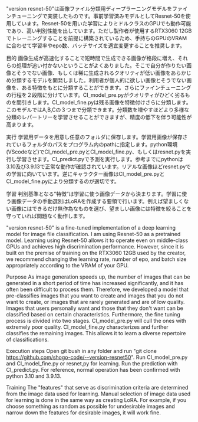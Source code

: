 "version resnet-50"は画像ファイル分類用ディープラーニングモデルをファインチューニングで実装したものです。事前学習済みモデルとしてResnet-50を使用しています。Resnet-50を用いた学習によりミドルクラスのGPUでも動作可能であり、高い判別性能を出しています。ただし製作者が使用するRTX3060 12GBでトレーニングすることを前提に構築されているため、手持ちのGPUのVRAMに合わせて学習率やepo数、バッチサイズを適宜変更することを推奨します。

目的
画像生成が高速化することで短時間で生成できる画像が格段に増え、それらの処理が追い付かないということがよくありました。そこで自分が作りたい画像とそうでない画像、もしくは稀に生成されるクオリティが低い画像をあらかじめ分類するモデルを開発しました。利用者が個人的に欲しい画像とそうでない画像を、ある特徴をもとに分類することができます。さらにファインチューニングの行程を２段階に分けています。CI_model_pre.pyがクオリティがひどく劣るものを間引きします。CI_model_fine.pyは残る画像を特徴付けさらに分類します。このモデルではA,B,Cの３つまで分類できます。分類数を増やすほどより多様な分類のレパートリーを学習させることができますが、精度の低下を伴う可能性が高まります。

実行
学習用データを用意し任意のフォルダに保存します。学習用画像が保存されているフォルダのパスをプログラム内のpathに指定します。python環境(VScodeなど)でCI_model_pre.pyとCI_model_fine.py、もしくはresnet.pyを実行し学習させます。CI_predict.pyで予測を実行します。参考までにpythonは3.10及び3.9.13で正常な動作が確認されています。リアルな画像ほどresnet.pyでの学習に向いています。逆にキャラクター画像はCI_model_pre.pyとCI_model_fine.pyにより分類するのが適切です。

学習
判別基準となる”特徴”は学習に使う画像データから決まります。学習に使う画像データの手動選別はLoRAを作成する要領で行います。例えば望ましくない画像にはできるだけ無作為なものを選び、望ましい画像には特徴を絞ることを守っていれば問題なく動作します。

"version resnet-50" is a fine-tuned implementation of a deep learning model for image file classification. I am using Resnet-50 as a pretrained model. Learning using Resnet-50 allows it to operate even on middle-class GPUs and achieves high discrimination performance. However, since it is built on the premise of training on the RTX3060 12GB used by the creator, we recommend changing the learning rate, number of epo, and batch size appropriately according to the VRAM of your GPU.

Purpose
As image generation speeds up, the number of images that can be generated in a short period of time has increased significantly, and it has often been difficult to process them. Therefore, we developed a model that pre-classifies images that you want to create and images that you do not want to create, or images that are rarely generated and are of low quality. Images that users personally want and those that they don't want can be classified based on certain characteristics. Furthermore, the fine tuning process is divided into two stages. CI_model_pre.py will cull the ones with extremely poor quality. CI_model_fine.py characterizes and further classifies the remaining images. This allows it to learn a diverse repertoire of classifications.

Execution steps
Open git bush in any folder and run "git clone https://github.com/shogo-code/--version-resnet50". Run CI_model_pre.py and CI_model_fine.py or resnet,py for learning. Run the prediction with CI_predict.py. For reference, normal operation has been confirmed with python 3.10 and 3.9.13.

Training
The "features" that serve as discrimination criteria are determined from the image data used for learning. Manual selection of image data used for learning is done in the same way as creating LoRA. For example, if you choose something as random as possible for undesirable images and narrow down the features for desirable images, it will work fine.

